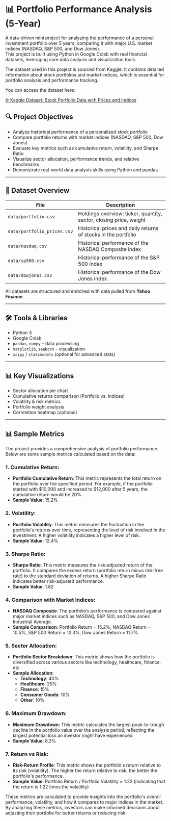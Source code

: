 # 📊 Portfolio Performance Analysis (5-Year)

A data-driven mini project for analyzing the performance of a personal investment portfolio over 5 years, comparing it with major U.S. market indices (NASDAQ, S&P 500, and Dow Jones).  
This project is built using Python in Google Colab with real financial datasets, leveraging core data analysis and visualization tools.

The dataset used in this project is sourced from Kaggle. It contains detailed information about stock portfolios and market indices, which is essential for portfolio analysis and performance tracking.

You can access the dataset here:

[🌐 Kaggle Dataset: Stock Portfolio Data with Prices and Indices](https://www.kaggle.com/datasets/nikitamanaenkov/stock-portfolio-data-with-prices-and-indices/data)


## 🔍 Project Objectives

- Analyze historical performance of a personalized stock portfolio
- Compare portfolio returns with market indices (NASDAQ, S&P 500, Dow Jones)
- Evaluate key metrics such as cumulative return, volatility, and Sharpe Ratio
- Visualize sector allocation, performance trends, and relative benchmarks
- Demonstrate real-world data analysis skills using Python and pandas

---

## 📁 Dataset Overview

| File | Description |
|------|-------------|
| `data/portfolio.csv` | Holdings overview: ticker, quantity, sector, closing price, weight |
| `data/portfolio_prices.csv` | Historical prices and daily returns of stocks in the portfolio |
| `data/nasdaq.csv` | Historical performance of the NASDAQ Composite index |
| `data/sp500.csv` | Historical performance of the S&P 500 index |
| `data/dowjones.csv` | Historical performance of the Dow Jones index |

All datasets are structured and enriched with data pulled from **Yahoo Finance**.

---

## 🛠️ Tools & Libraries

- Python 3
- Google Colab
- `pandas`, `numpy` – data processing
- `matplotlib`, `seaborn` – visualization
- `scipy` / `statsmodels` (optional for advanced stats)

---

## 📊 Key Visualizations

- Sector allocation pie chart
- Cumulative returns comparison (Portfolio vs. Indices)
- Volatility & risk metrics
- Portfolio weight analysis
- Correlation heatmap (optional)

---

## 📊 Sample Metrics

The project provides a comprehensive analysis of portfolio performance. Below are some sample metrics calculated based on the data:

### 1. **Cumulative Return**:
   - **Portfolio Cumulative Return**: This metric represents the total return on the portfolio over the specified period. For example, if the portfolio started with $10,000 and increased to $12,000 after 5 years, the cumulative return would be 20%.
   - **Sample Value**: 15.2%

### 2. **Volatility**:
   - **Portfolio Volatility**: This metric measures the fluctuation in the portfolio's returns over time, representing the level of risk involved in the investment. A higher volatility indicates a higher level of risk.
   - **Sample Value**: 12.4%

### 3. **Sharpe Ratio**:
   - **Sharpe Ratio**: This metric measures the risk-adjusted return of the portfolio. It compares the excess return (portfolio return minus risk-free rate) to the standard deviation of returns. A higher Sharpe Ratio indicates better risk-adjusted performance.
   - **Sample Value**: 1.82

### 4. **Comparison with Market Indices**:
   - **NASDAQ Composite**: The portfolio’s performance is compared against major market indices such as NASDAQ, S&P 500, and Dow Jones Industrial Average.
   - **Sample Comparison**: Portfolio Return = 15.2%, NASDAQ Return = 10.5%, S&P 500 Return = 12.3%, Dow Jones Return = 11.7%

### 5. **Sector Allocation**:
   - **Portfolio Sector Breakdown**: This metric shows how the portfolio is diversified across various sectors like technology, healthcare, finance, etc.
   - **Sample Allocation**:
     - **Technology**: 40%
     - **Healthcare**: 25%
     - **Finance**: 15%
     - **Consumer Goods**: 10%
     - **Other**: 10%

### 6. **Maximum Drawdown**:
   - **Maximum Drawdown**: This metric calculates the largest peak-to-trough decline in the portfolio value over the analysis period, reflecting the largest potential loss an investor might have experienced.
   - **Sample Value**: 8.3%

### 7. **Return vs Risk**:
   - **Risk-Return Profile**: This metric shows the portfolio's return relative to its risk (volatility). The higher the return relative to risk, the better the portfolio's performance.
   - **Sample Value**: Portfolio Return / Portfolio Volatility = 1.22 (indicating that the return is 1.22 times the volatility)

These metrics are calculated to provide insights into the portfolio's overall performance, volatility, and how it compares to major indices in the market. By analyzing these metrics, investors can make informed decisions about adjusting their portfolio for better returns or reducing risk.


